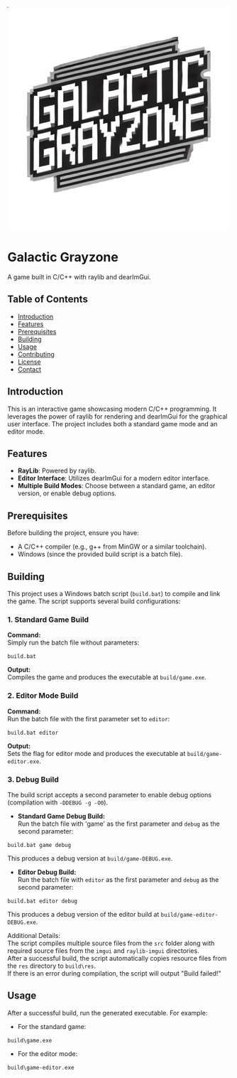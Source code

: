 
![Galactic Grayzone](res/sprites/logo.png)
# Galactic Grayzone

A game built in C/C++ with raylib and dearImGui.

## Table of Contents
- [Introduction](#introduction)
- [Features](#features)
- [Prerequisites](#prerequisites)
- [Building](#building)
- [Usage](#usage)
- [Contributing](#contributing)
- [License](#license)
- [Contact](#contact)

## Introduction
This is an interactive game showcasing modern C/C++ programming. It leverages the power of raylib for rendering and dearImGui for the graphical user interface. The project includes both a standard game mode and an editor mode.

## Features
- **RayLib**: Powered by raylib.
- **Editor Interface**: Utilizes dearImGui for a modern editor interface.
- **Multiple Build Modes**: Choose between a standard game, an editor version, or enable debug options.

## Prerequisites
Before building the project, ensure you have:
- A C/C++ compiler (e.g., g++ from MinGW or a similar toolchain).
- Windows (since the provided build script is a batch file).

## Building
This project uses a Windows batch script (`build.bat`) to compile and link the game. The script supports several build configurations:

### 1. Standard Game Build
**Command:**  
Simply run the batch file without parameters:
```
build.bat
```
**Output:**  
Compiles the game and produces the executable at `build/game.exe`.

### 2. Editor Mode Build
**Command:**  
Run the batch file with the first parameter set to `editor`:
```
build.bat editor
```
**Output:**  
Sets the flag for editor mode and produces the executable at `build/game-editor.exe`.

### 3. Debug Build
The build script accepts a second parameter to enable debug options (compilation with `-DDEBUG -g -O0`).

- **Standard Game Debug Build:**  
Run the batch file with 'game' as the first parameter and `debug` as the second parameter:
```
build.bat game debug
```
This produces a debug version at `build/game-DEBUG.exe`.

- **Editor Debug Build:**  
Run the batch file with `editor` as the first parameter and `debug` as the second parameter:
```
build.bat editor debug
```
This produces a debug version of the editor build at `build/game-editor-DEBUG.exe`.

Additional Details:  
The script compiles multiple source files from the `src` folder along with required source files from the `imgui` and `raylib-imgui` directories.  
After a successful build, the script automatically copies resource files from the `res` directory to `build\res`.  
If there is an error during compilation, the script will output "Build failed!"

## Usage
After a successful build, run the generated executable. For example:

- For the standard game:
```
build\game.exe
```
- For the editor mode:
```
build\game-editor.exe
```
